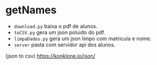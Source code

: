 # getNames
- `download.py` baixa o pdf de alunos.
- `toCSV.py` gera um json poluido do pdf.
- `limpaDados.py` gera um json limpo com matricula e nome.
- `server` pasta com servidor api dos alunos.

(json to csv)
https://konklone.io/json/
